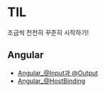 # TIL

조금씩 천천히 꾸준히 시작하기!

## Angular
- [Angular_@Input과 @Output](./Angular/Input_Output.md)
- [Angular_@HostBinding](./Angular/@HostBinding.md)
